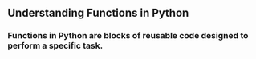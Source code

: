 ## Understanding Functions in Python
  ### Functions in Python are blocks of reusable code designed to perform a specific task. 


